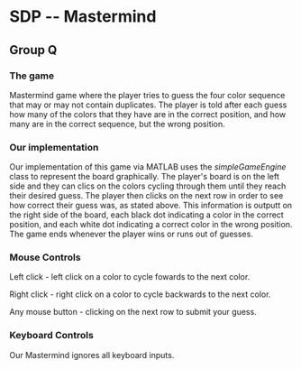 # SDP -- Mastermind

## Group Q

### The game
Mastermind game where the player tries to guess the four color sequence that may or may not contain duplicates. The player is told after each guess how many of the colors that they have are in the correct position, and how many are in the correct sequence, but the wrong position.

### Our implementation
Our implementation of this game via MATLAB uses the *simpleGameEngine* class to represent the board graphically. The player's board is on the left side and they can clics on the colors cycling through them until they reach their desired guess. The player then clicks on the next row in order to see how correct their guess was, as stated above. This information is outputt on the right side of the board, each black dot indicating a color in the correct position, and each white dot indicating a correct color in the wrong position. The game ends whenever the player wins or runs out of guesses.

### Mouse Controls

Left click - left click on a color to cycle fowards to the next color.

Right click - right click on a color to cycle backwards to the next color.

Any mouse button - clicking on the next row to submit your guess.

### Keyboard Controls

Our Mastermind ignores all keyboard inputs.